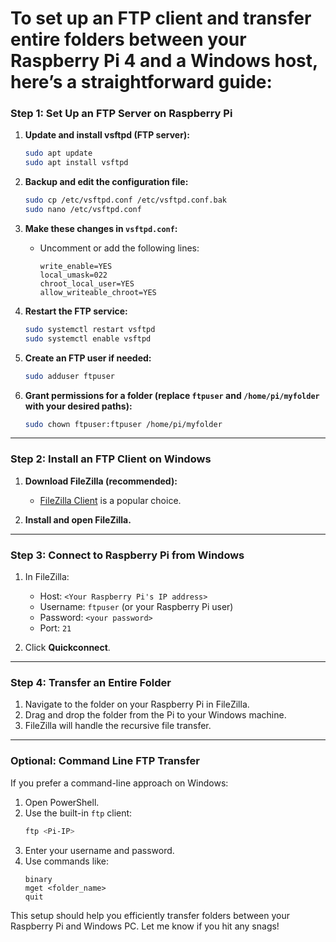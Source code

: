 # To set up an FTP client and transfer entire folders between your Raspberry Pi 4 and a Windows host, here’s a straightforward guide:

### **Step 1: Set Up an FTP Server on Raspberry Pi**

1. **Update and install vsftpd (FTP server):**
   ```bash
   sudo apt update
   sudo apt install vsftpd
   ```

2. **Backup and edit the configuration file:**
   ```bash
   sudo cp /etc/vsftpd.conf /etc/vsftpd.conf.bak
   sudo nano /etc/vsftpd.conf
   ```

3. **Make these changes in `vsftpd.conf`:**
   - Uncomment or add the following lines:
     ```
     write_enable=YES
     local_umask=022
     chroot_local_user=YES
     allow_writeable_chroot=YES
     ```

4. **Restart the FTP service:**
   ```bash
   sudo systemctl restart vsftpd
   sudo systemctl enable vsftpd
   ```

5. **Create an FTP user if needed:**
   ```bash
   sudo adduser ftpuser
   ```

6. **Grant permissions for a folder (replace `ftpuser` and `/home/pi/myfolder` with your desired paths):**
   ```bash
   sudo chown ftpuser:ftpuser /home/pi/myfolder
   ```

---

### **Step 2: Install an FTP Client on Windows**
1. **Download FileZilla (recommended):**  
   - [FileZilla Client](https://filezilla-project.org/) is a popular choice.

2. **Install and open FileZilla.**

---

### **Step 3: Connect to Raspberry Pi from Windows**
1. In FileZilla:
   - Host: `<Your Raspberry Pi's IP address>`
   - Username: `ftpuser` (or your Raspberry Pi user)
   - Password: `<your password>`
   - Port: `21`
   
2. Click **Quickconnect**.

---

### **Step 4: Transfer an Entire Folder**
1. Navigate to the folder on your Raspberry Pi in FileZilla.
2. Drag and drop the folder from the Pi to your Windows machine.
3. FileZilla will handle the recursive file transfer.

---

### **Optional: Command Line FTP Transfer**
If you prefer a command-line approach on Windows:

1. Open PowerShell.
2. Use the built-in `ftp` client:
   ```powershell
   ftp <Pi-IP>
   ```
3. Enter your username and password.
4. Use commands like:
   ```
   binary
   mget <folder_name>
   quit
   ```

This setup should help you efficiently transfer folders between your Raspberry Pi and Windows PC. Let me know if you hit any snags!
